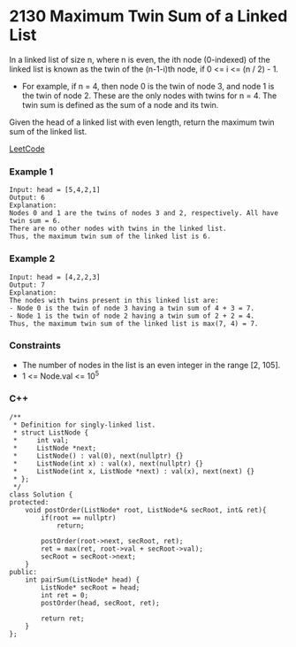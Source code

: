 # 2130 Maximum Twin Sum of a Linked List

In a linked list of size n, where n is even, the ith node (0-indexed) of the linked list is known as the twin of the (n-1-i)th node, if 0 <= i <= (n / 2) - 1.

* For example, if n = 4, then node 0 is the twin of node 3, and node 1 is the twin of node 2. These are the only nodes with twins for n = 4.
The twin sum is defined as the sum of a node and its twin.

Given the head of a linked list with even length, return the maximum twin sum of the linked list.
 
[LeetCode](https://leetcode.cn/problems/maximum-twin-sum-of-a-linked-list/)

### Example 1

```
Input: head = [5,4,2,1]
Output: 6
Explanation:
Nodes 0 and 1 are the twins of nodes 3 and 2, respectively. All have twin sum = 6.
There are no other nodes with twins in the linked list.
Thus, the maximum twin sum of the linked list is 6. 
```

### Example 2

```
Input: head = [4,2,2,3]
Output: 7
Explanation:
The nodes with twins present in this linked list are:
- Node 0 is the twin of node 3 having a twin sum of 4 + 3 = 7.
- Node 1 is the twin of node 2 having a twin sum of 2 + 2 = 4.
Thus, the maximum twin sum of the linked list is max(7, 4) = 7. 
```

### Constraints

* The number of nodes in the list is an even integer in the range [2, 105].
* 1 <= Node.val <= 10<sup>5<sup>


### C++ 

```
/**
 * Definition for singly-linked list.
 * struct ListNode {
 *     int val;
 *     ListNode *next;
 *     ListNode() : val(0), next(nullptr) {}
 *     ListNode(int x) : val(x), next(nullptr) {}
 *     ListNode(int x, ListNode *next) : val(x), next(next) {}
 * };
 */
class Solution {
protected:
    void postOrder(ListNode* root, ListNode*& secRoot, int& ret){
        if(root == nullptr)
            return;

        postOrder(root->next, secRoot, ret);
        ret = max(ret, root->val + secRoot->val);
        secRoot = secRoot->next;
    }
public:
    int pairSum(ListNode* head) {
        ListNode* secRoot = head;
        int ret = 0;
        postOrder(head, secRoot, ret);
        
        return ret;
    }
};
```